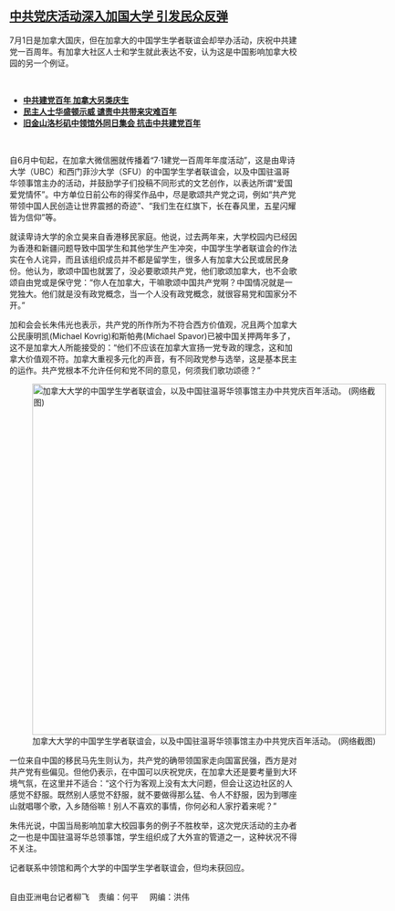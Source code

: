 <!--1625770740000-->
[中共党庆活动深入加国大学   引发民众反弹](https://www.rfa.org/mandarin/yataibaodao/zhengzhi/lf-07082021140950.html)
------

<p></p><p>7<span>月</span><span>1</span><span>日是加拿大国庆，但在加拿大的中国学生学者联谊会却举办活动，庆祝中共建党一百周年。有加拿大社区人士和学生就此表达不安，认为这是中国影响加拿大校园的另一个例证。</span><span></span></p><p><br/></p><ul><li><span><a href="https://www.rfa.org/mandarin/yataibaodao/zhengzhi/lf-07012021133650.html"><strong>中共建党百年 加拿大另类庆生</strong></a></span></li><li><strong><a href="https://www.rfa.org/mandarin/yataibaodao/zhengzhi/wy-07022021100651.html">民主人士华盛顿示威 谴责中共带来灾难百年</a></strong></li><li><strong><a href="https://www.rfa.org/mandarin/yataibaodao/zhengzhi/sc-07022021135114.html">旧金山洛杉矶中领馆外同日集会 抗击中共建党百年</a></strong></li></ul><p><br/></p><p><span>自</span><span>6</span><span>月中旬起，在加拿大微信圈就传播着</span><span>“7·1</span><span>建党一百周年年度活动</span><span>”</span><span>，这是由卑诗大学（</span><span>UBC</span><span>）和西门菲沙大学（</span><span>SFU</span><span>）的中国学生学者联谊会，以及中国驻温哥华领事馆主办的活动，并鼓励学子们投稿不同形式的文艺创作，以表达所谓</span><span>“</span><span>爱国爱党情怀</span><span>”</span><span>。中方单位日前公布的得奖作品中，尽是歌颂共产党之词，例如</span><span>“</span><span>共产党带领中国人民创造让世界震撼的奇迹</span><span>”、</span><span></span><span>“</span><span>我们生在红旗下，长在春风里，五星闪耀皆为信仰</span><span>”</span><span>等。</span></p><p><span>就读卑诗大学的余立昊来自香港移民家庭。他说，过去两年来，大学校园内已经因为香港和新疆问题导致中国学生和其他学生产生冲突，中国学生学者联谊会的作法实在令人诧异，而且该组织成员并不都是留学生，很多人有加拿大公民或居民身份。他认为，歌颂中国也就罢了，没必要歌颂共产党，他们歌颂加拿大，也不会歌颂自由党或是保守党：</span><span>“</span><span>你人在加拿大，干嘛歌颂中国共产党啊？中国情况就是一党独大。他们就是没有政党概念，当一个人没有政党概念，就很容易党和国家分不开。</span><span>”</span></p><p><span>加和会会长朱伟光也表示，共产党的所作所为不符合西方价值观，况且两个加拿大公民康明凯</span><span>(Michael Kovrig)</span><span>和斯帕弗</span><span>(Michael Spavor)</span><span>已被中国关押两年多了，这不是加拿大人所能接受的：</span><span>“</span><span>他们不应该在加拿大宣扬一党专政的理念，这和加拿大价值观不符。加拿大重视多元化的声音，有不同政党参与选举，这是基本民主的运作。共产党根本不允许任何和党不同的意见，何须我们歌功颂德？</span><span>”</span></p><p><span><figure class="image-richtext image-inline captioned" style="width:620px;"><img alt="加拿大大学的中国学生学者联谊会，以及中国驻温哥华领事馆主办中共党庆百年活动。   (网络截图)" height="615" src="https://www.rfa.org/mandarin/yataibaodao/zhengzhi/lf-07082021140950.html/china-1-2.jpg/@@images/6536de5c-2c6b-4324-b9a6-9cda842935c5.jpeg" title="China-1-2.jpg" width="620"/><figcaption class="image-caption">加拿大大学的中国学生学者联谊会，以及中国驻温哥华领事馆主办中共党庆百年活动。   (网络截图)</figcaption><small></small></figure></span></p><p><span>一位来自中国的移民马先生则认为，共产党的确带领国家走向国富民强，西方是对共产党有些偏见。但他仍表示，在中国可以庆祝党庆，在加拿大还是要考量到大环境气氛，在这里并不适合：</span><span>“</span><span>这个行为客观上没有太大问题，但会让这边社区的人感觉不舒服。既然别人感觉不舒服，就不要做得那么猛、令人不舒服，因为到哪座山就唱哪个歌，入乡随俗嘛！别人不喜欢的事情，你何必和人家拧着来呢？</span><span>”</span></p><p><span>朱伟光说，中国当局影响加拿大校园事务的例子不胜枚举，这次党庆活动的主办者之一也是中国驻温哥华总领事馆，学生组织成了大外宣的管道之一，这种状况不得不关注。</span></p><p><span>记者联系中领馆和两个大学的中国学生学者联谊会，但均未获回应。<p><br/>自由亚洲电台记者柳飞    责编：何平     网编：洪伟</p></span></p>
